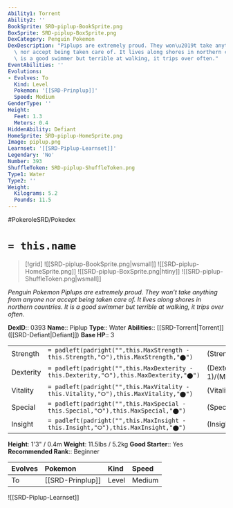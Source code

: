 ```yaml
---
Ability1: Torrent
Ability2: ''
BookSprite: SRD-piplup-BookSprite.png
BoxSprite: SRD-piplup-BoxSprite.png
DexCategory: Penguin Pokemon
DexDescription: "Piplups are extremely proud. They won\u2019t take anything from anyone\
  \ nor accept being taken care of. It lives along shores in northern countries. It\
  \ is a good swimmer but terrible at walking, it trips over often."
EventAbilities: ''
Evolutions:
- Evolves: To
  Kind: Level
  Pokemon: '[[SRD-Prinplup]]'
  Speed: Medium
GenderType: ''
Height:
  Feet: 1.3
  Meters: 0.4
HiddenAbility: Defiant
HomeSprite: SRD-piplup-HomeSprite.png
Image: piplup.png
Learnset: '[[SRD-Piplup-Learnset]]'
Legendary: 'No'
Number: 393
ShuffleToken: SRD-piplup-ShuffleToken.png
Type1: Water
Type2: ''
Weight:
  Kilograms: 5.2
  Pounds: 11.5
---
```


#PokeroleSRD/Pokedex

# `= this.name`

> [!grid]
> ![[SRD-piplup-BookSprite.png|wsmall]]
> ![[SRD-piplup-HomeSprite.png]]
> ![[SRD-piplup-BoxSprite.png|htiny]]
> ![[SRD-piplup-ShuffleToken.png|wsmall]]


*Penguin Pokemon*
*Piplups are extremely proud. They won’t take anything from anyone nor accept being taken care of. It lives along shores in northern countries. It is a good swimmer but terrible at walking, it trips over often.*

**DexID**:: 0393
**Name**:: Piplup
**Type**:: Water
**Abilities**:: [[SRD-Torrent|Torrent]] ([[SRD-Defiant|Defiant]])
**Base HP**:: 3

|           |                                                                                        |                                          |
| --------- | -------------------------------------------------------------------------------------- | ---------------------------------------- |
| Strength  | `= padleft(padright("",this.MaxStrength - this.Strength,"⭘"),this.MaxStrength,"⬤")`    | (Strength::2)/(MaxStrength::4)   |
| Dexterity | `= padleft(padright("",this.MaxDexterity - this.Dexterity,"⭘"),this.MaxDexterity,"⬤")` | (Dexterity:: 1)/(MaxDexterity::3) |
| Vitality  | `= padleft(padright("",this.MaxVitality - this.Vitality,"⭘"),this.MaxVitality,"⬤")`    | (Vitality::2)/(MaxVitality::4)   |
| Special   | `= padleft(padright("",this.MaxSpecial - this.Special,"⭘"),this.MaxSpecial,"⬤")`       | (Special::2)/(MaxSpecial::4)     |
| Insight   | `= padleft(padright("",this.MaxInsight - this.Insight,"⭘"),this.MaxInsight,"⬤")`       | (Insight::2)/(MaxInsight::4)     |

**Height**: 1'3" / 0.4m
**Weight**: 11.5lbs / 5.2kg
**Good Starter**:: Yes
**Recommended Rank**:: Beginner

| Evolves   | Pokemon          | Kind   | Speed   |
|:----------|:-----------------|:-------|:--------|
| To        | [[SRD-Prinplup]] | Level  | Medium  |

![[SRD-Piplup-Learnset]]